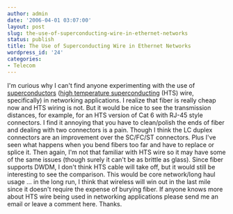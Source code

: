 ```yaml
---
author: admin
date: '2006-04-01 03:07:00'
layout: post
slug: the-use-of-superconducting-wire-in-ethernet-networks
status: publish
title: The Use of Superconducting Wire in Ethernet Networks
wordpress_id: '24'
categories:
- Telecom
---
```


I'm curious why I can't find anyone experimenting with the use of
[superconductors](http://en.wikipedia.org/wiki/Superconductivity) ([high
temperature
superconducting](http://en.wikipedia.org/wiki/High-temperature_superconductor)
(HTS) wire, specifically) in networking applications. I realize that
fiber is really cheap now and HTS wiring is not. But it would be nice to
see the transmission distances, for example, for an HTS version of Cat 6
with RJ-45 style connectors. I find it annoying that you have to
clean/polish the ends of fiber and dealing with two connectors is a
pain. Though I think the LC duplex connectors are an improvement over
the SC/FC/ST connectors. Plus I've seen what happens when you bend
fibers too far and have to replace or splice it. Then again, I'm not
that familiar with HTS wire so it may have some of the same issues
(though surely it can't be as brittle as glass). Since fiber supports
DWDM, I don't think HTS cable will take off, but it would still be
interesting to see the comparison. This would be core network/long haul
usage ... in the long run, I think that wireless will win out in the
last mile since it doesn't require the expense of burying fiber. If
anyone knows more about HTS wire being used in networking applications
please send me an email or leave a comment here. Thanks.
